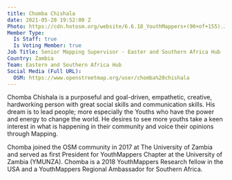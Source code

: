 ```yaml
---
title: Chomba Chishala
date: 2021-05-20 19:52:00 Z
Photo: https://cdn.hotosm.org/website/6.6.18_YouthMappers+(90+of+155).JPG
Member Type:
  Is Staff: true
  Is Voting Member: true
Job Title: Senior Mapping Supervisor - Easter and Southern Africa Hub
Country: Zambia
Team: Eastern and Southern Africa Hub
Social Media (Full URL):
  OSM: https://www.openstreetmap.org/user/chomba%20chishala
---
```


Chomba Chishala is a purposeful and goal-driven, empathetic, creative, hardworking person with great social skills and communication skills. His dream is to lead people; more especially the Youths who have the power and energy to change the world. He desires to see more youths take a keen interest in what is happening in their community and voice their opinions through Mapping.

Chomba joined the OSM community in 2017 at The University of Zambia and served as first President for YouthMappers Chapter at the University of Zambia (YMUNZA). Chomba is a 2018 YouthMappers Research fellow in the USA and a YouthMappers Regional Ambassador for Southern Africa.
